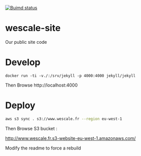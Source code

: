 [![Buimd status](https://travis-ci.org/WeScale/wescale-site.svg?branch=master)](https://travis-ci.org/WeScale/wescale-site)

# wescale-site
Our public site code


# Develop

```
docker run -ti -v./:/srv/jekyll -p 4000:4000 jekyll/jekyll
```

Then Browse http://localhost:4000

# Deploy

```sh
aws s3 sync . s3://www.wescale.fr --region eu-west-1
```

Then Browse S3 bucket :

http://www.wescale.fr.s3-website-eu-west-1.amazonaws.com/

Modify the readme to force a rebuild

